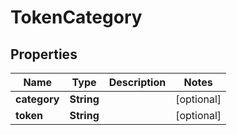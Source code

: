 

# TokenCategory

## Properties

Name | Type | Description | Notes
------------ | ------------- | ------------- | -------------
**category** | **String** |  |  [optional]
**token** | **String** |  |  [optional]



